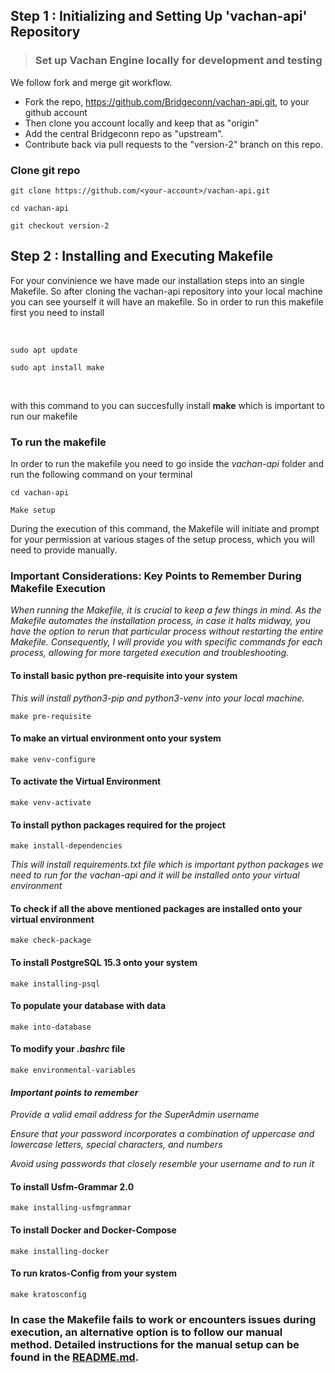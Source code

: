 
## Step 1 : Initializing and Setting Up 'vachan-api' Repository

>### Set up Vachan Engine locally for development and testing

We follow fork and merge git workflow.
* Fork the repo, https://github.com/Bridgeconn/vachan-api.git, to your github account
* Then clone you account locally and keep that as "origin"
* Add the central Bridgeconn repo as "upstream".
* Contribute back via pull requests to the "version-2" branch on this repo.

### Clone git repo

```git clone https://github.com/<your-account>/vachan-api.git```

```cd vachan-api```

```git checkout version-2```


## Step 2 : Installing and Executing Makefile

For your convinience we have made our installation steps into an single Makefile. So after cloning the vachan-api repository into your local machine you can see yourself it will have an makefile. So in order to run this makefile first you need to install 

<br>

```sudo apt update ```

```sudo apt install make```

<br>

with this command to you can succesfully install **make**  which is important to run our makefile

### **To run the makefile**
In order to run the makefile you need to go inside the _vachan-api_  folder and run the following command on your terminal

```cd vachan-api```

```Make setup```


During the execution of this command, the Makefile will initiate and prompt for your permission at various stages of the setup process, which you will need to provide manually.

### **Important Considerations: Key Points to Remember During Makefile Execution**

*When running the Makefile, it is crucial to keep a few things in mind. As the Makefile automates the installation process, in case it halts midway, you have the option to rerun that particular process without restarting the entire Makefile. Consequently, I will provide you with specific commands for each process, allowing for more targeted execution and troubleshooting.*
<br>

#### **To install basic python pre-requisite into your system**

*This will install python3-pip and python3-venv into your local machine.*

```make pre-requisite```
<br>

#### **To make an virtual environment onto your system**

```make venv-configure```
<br>

#### **To activate the Virtual Environment**

```make venv-activate```
<br>

#### **To install python packages required for the project**

```make install-dependencies```

*This will install requirements.txt file which is important python packages we need to run for the vachan-api and it will be installed onto your virtual environment*
<br>

####  **To check if all the above mentioned packages are installed onto your virtual environment**

```make check-package```
<br>

#### **To install PostgreSQL 15.3 onto your system**

```make installing-psql```
<br>

####  **To populate your database with data**

```make into-database```
<br>

#### **To modify your _.bashrc_ file**

```make environmental-variables```
<br>

#### _**Important points to remember**_

*Provide a valid email address for the SuperAdmin username*

*Ensure that your password incorporates a combination of uppercase and   lowercase letters, special characters, and numbers*

*Avoid using passwords that closely resemble  your username and to run it*
<br>

#### **To install Usfm-Grammar 2.0**

```make installing-usfmgrammar```
<br>

#### **To install Docker and Docker-Compose**

```make installing-docker```
<br>

#### **To run kratos-Config from your system**

```make kratosconfig```
<br>

### In case the Makefile fails to work or encounters issues during execution, an alternative option is to follow our manual method. Detailed instructions for the manual setup can be found in the [README.md](README.md).

